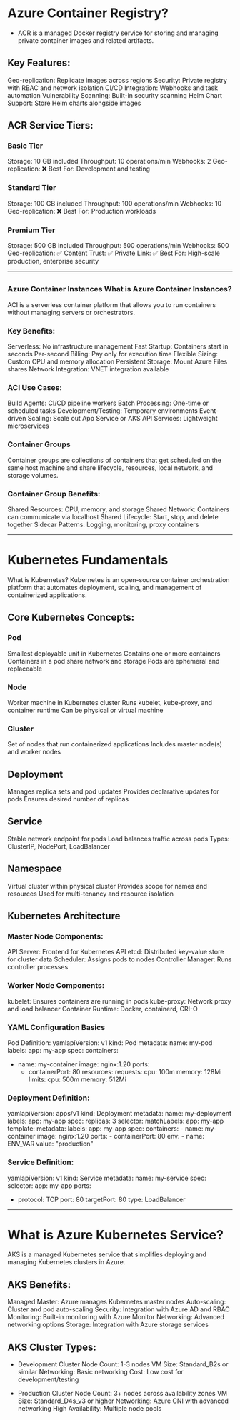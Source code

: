 # Azure Container Registry?
- ACR is a managed Docker registry service for storing and managing private container images and related artifacts.

## Key Features:
Geo-replication: Replicate images across regions
Security: Private registry with RBAC and network isolation
CI/CD Integration: Webhooks and task automation
Vulnerability Scanning: Built-in security scanning
Helm Chart Support: Store Helm charts alongside images

## ACR Service Tiers:
### Basic Tier
Storage: 10 GB included
Throughput: 10 operations/min
Webhooks: 2
Geo-replication: ❌
Best For: Development and testing

### Standard Tier
Storage: 100 GB included
Throughput: 100 operations/min
Webhooks: 10
Geo-replication: ❌
Best For: Production workloads

### Premium Tier
Storage: 500 GB included
Throughput: 500 operations/min
Webhooks: 500
Geo-replication: ✅
Content Trust: ✅
Private Link: ✅
Best For: High-scale production, enterprise security


--- 
## 
### Azure Container Instances What is Azure Container Instances?
ACI is a serverless container platform that allows you to run containers without managing servers or orchestrators.

### Key Benefits:
Serverless: No infrastructure management
Fast Startup: Containers start in seconds
Per-second Billing: Pay only for execution time
Flexible Sizing: Custom CPU and memory allocation
Persistent Storage: Mount Azure Files shares
Network Integration: VNET integration available

### ACI Use Cases:
Build Agents: CI/CD pipeline workers
Batch Processing: One-time or scheduled tasks
Development/Testing: Temporary environments
Event-driven Scaling: Scale out App Service or AKS
API Services: Lightweight microservices

### Container Groups
Container groups are collections of containers that get scheduled on the same host machine and share lifecycle, resources, local network, and storage volumes.

### Container Group Benefits:
Shared Resources: CPU, memory, and storage
Shared Network: Containers can communicate via localhost
Shared Lifecycle: Start, stop, and delete together
Sidecar Patterns: Logging, monitoring, proxy containers

---- 

# Kubernetes Fundamentals
What is Kubernetes?
Kubernetes is an open-source container orchestration platform that automates deployment, scaling, and management of containerized applications.

## Core Kubernetes Concepts:
### Pod
Smallest deployable unit in Kubernetes
Contains one or more containers
Containers in a pod share network and storage
Pods are ephemeral and replaceable

### Node
Worker machine in Kubernetes cluster
Runs kubelet, kube-proxy, and container runtime
Can be physical or virtual machine

### Cluster
Set of nodes that run containerized applications
Includes master node(s) and worker nodes


## Deployment
Manages replica sets and pod updates
Provides declarative updates for pods
Ensures desired number of replicas

## Service
Stable network endpoint for pods
Load balances traffic across pods
Types: ClusterIP, NodePort, LoadBalancer

## Namespace
Virtual cluster within physical cluster
Provides scope for names and resources
Used for multi-tenancy and resource isolation

## Kubernetes Architecture
### Master Node Components:
API Server: Frontend for Kubernetes API
etcd: Distributed key-value store for cluster data
Scheduler: Assigns pods to nodes
Controller Manager: Runs controller processes

### Worker Node Components:
kubelet: Ensures containers are running in pods
kube-proxy: Network proxy and load balancer
Container Runtime: Docker, containerd, CRI-O

### YAML Configuration Basics
Pod Definition:
yamlapiVersion: v1
kind: Pod
metadata:
  name: my-pod
  labels:
    app: my-app
spec:
  containers:
  - name: my-container
    image: nginx:1.20
    ports:
    - containerPort: 80
    resources:
      requests:
        cpu: 100m
        memory: 128Mi
      limits:
        cpu: 500m
        memory: 512Mi
### Deployment Definition:
yamlapiVersion: apps/v1
kind: Deployment
metadata:
  name: my-deployment
  labels:
    app: my-app
spec:
  replicas: 3
  selector:
    matchLabels:
      app: my-app
  template:
    metadata:
      labels:
        app: my-app
    spec:
      containers:
      - name: my-container
        image: nginx:1.20
        ports:
        - containerPort: 80
        env:
        - name: ENV_VAR
          value: "production"
### Service Definition:
yamlapiVersion: v1
kind: Service
metadata:
  name: my-service
spec:
  selector:
    app: my-app
  ports:
  - protocol: TCP
    port: 80
    targetPort: 80
  type: LoadBalancer


  ----
# What is Azure Kubernetes Service?
AKS is a managed Kubernetes service that simplifies deploying and managing Kubernetes clusters in Azure.
## AKS Benefits:

Managed Master: Azure manages Kubernetes master nodes
Auto-scaling: Cluster and pod auto-scaling
Security: Integration with Azure AD and RBAC
Monitoring: Built-in monitoring with Azure Monitor
Networking: Advanced networking options
Storage: Integration with Azure storage services


##  AKS Cluster Types:
- Development Cluster
Node Count: 1-3 nodes
VM Size: Standard_B2s or similar
Networking: Basic networking
Cost: Low cost for development/testing

- Production Cluster
Node Count: 3+ nodes across availability zones
VM Size: Standard_D4s_v3 or higher
Networking: Azure CNI with advanced networking
High Availability: Multiple node pools